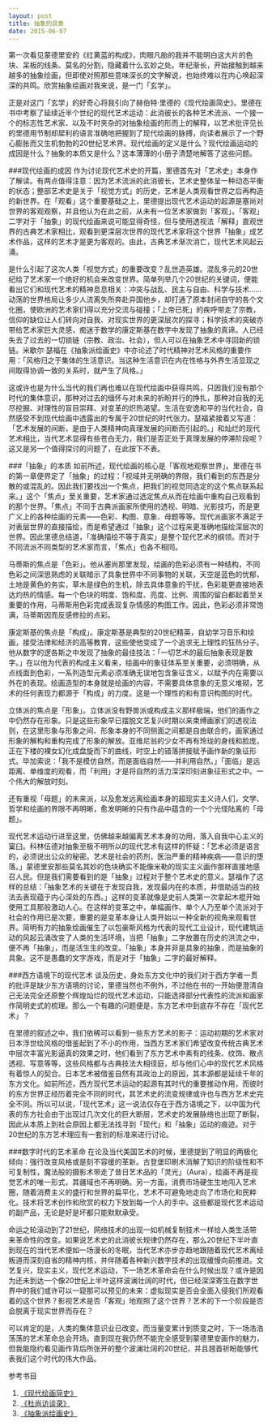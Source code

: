 ---
layout: post
title: 抽象的具象date: 2015-06-07
---第一次看见蒙德里安的《红黄蓝的构成》，肉眼凡胎的我并不能明白这大片的色块、呆板的线条、莫名的分割，隐藏着什么玄妙之处。年纪渐长，开始接触到越来越多的抽象绘画，但即使对照那些意味深长的文字解说，也始终难以在内心唤起深深的共鸣。欣赏抽象绘画对我来说，是一门「玄学」。
正是对这门「玄学」的好奇心将我引向了赫伯特·里德的《现代绘画简史》。里德在书中考察了延续近半个世纪的现代艺术运动：此消彼长的各种艺术流派、一个接一个的标志性艺术家、以及不时夹杂的对抽象绘画的形而上的解释，以艺术批评见长的里德用节制却犀利的语言准确地把握到了现代绘画的脉搏，向读者展示了一个野心膨胀而又生机勃勃的20世纪艺术界。现代绘画的定义是什么？现代绘画运动的成因是什么？抽象的本质又是什么？这本薄薄的小册子清楚地解答了这些问题。###现代绘画的成因作为讨论现代艺术史的开篇，里德首先对「艺术史」本身作了解读。有两点值得注意：因为艺术流派的此消彼长，艺术史整体呈一种动态平衡的状态；整部艺术史是关于「视觉方式」的历史，艺术是人类观看世界之后再构造的新世界。在「观看」这个重要基础之上，里德提出现代艺术运动的起源是塞尚对世界的客观观察，并且他认为在此之前，从未有一位艺术家做到「客观」。「客观」二字对于「抽象」的现代绘画来说可能显得奇怪，但与使用透视法「解释」直观世界的古典艺术家相比，观看到更深层次世界的现代艺术家将这个世界「抽象」成艺术作品，这样的艺术才是更为客观的。由此，古典艺术渐次消亡，现代艺术风起云涌。
是什么引起了这次人类「视觉方式」的重要改变？乱世造英雄。混乱多元的20世纪给了艺术家一个绝好的机会来改变世界。简单列举几个20世纪的关键词，便能看出它们和现代艺术的精神息息相关：冲突与战乱、民主与自由、科学与技术……动荡的世界格局让多少人流离失所奔赴异国他乡，却打通了原本封闭自守的各个文化圈，使欧洲的艺术家们得以充分交流与碰撞；「上帝已死」的疾呼带走了宗教，信仰的缺位让人们转向对自我、对现实世界的更深层次的探寻；科学技术的突破亦带给艺术家巨大灵感，痴迷于数学的康定斯基在数字中发现了抽象的真谛。人已经失去了过去的一切锁链（宗教、政治、社会），但人可以在抽象艺术中寻回新的锁链。米歇尔·瑟福在《抽象派绘画史》中亦论述了时代精神对艺术风格的重要作用：「风格归之于集体的生活意识。当这种生活意识在内在性格与外界生活显现之间取得协调一致的关系时，就产生了风格。」这或许也是为什么当代的我们再也难以在现代绘画中获得共鸣，只因我们没有那个时代的集体意识，那种对过去的缅怀与对未来的祈盼并行的挣扎，那种对自我的无尽挖掘、对理性的盲目崇拜、对变革的炽热渴望。生活在安逸和平的当代社会，自然感受不到现代绘画中透露出的专属于20世纪的时代张力。瑟福紧接着又写道：「艺术发展的间断，是由于人类精神向真理发展的间断而引起的。」和灿烂的现代艺术相比，当代艺术显得有些苍白无力，我们是否正处于真理发展的停滞阶段呢？这又是另一个值得探讨的问题了，在此按下不表。###「抽象」的本质如前所述，现代绘画的核心是「客观地观察世界」。里德在书的第一章便界定了「抽象」的过程：「视域并无明确的界限，我们看到的东西是分散的或混乱的。因此我们要找出一个焦点，把我们的视觉同选定的这个焦点联系起来。」这个「焦点」至关重要，艺术家通过选定焦点从而在绘画中重构自己观看到的那个世界。「焦点」不同于古典派画家所使用的透视、明暗、光影技巧，而是更广义上的各种绘画的元素——色彩、构图、意象、母题等等。现代派画家不满足于对表层世界的直接描绘，而是希望通过「抽象」这个过程来更准确地描绘深层次的世界。因此里德总结道，「准确描绘不等于真实」是整个现代艺术的纲领。而对于不同流派不同类型的艺术家而言，「焦点」也各不相同。马蒂斯的焦点是「色彩」。他从塞尚那里发现，绘画的色彩必须有一种结构，不同色彩之间深思熟虑的关联暗示了具象世界中不同事物的关联，天空是蓝色的忧郁，土地是黄色的务实，草木是绿色的生机，除去具体意象的干扰，色彩能更直接地表达灼热的情感。每一个色块的明度、饱和度、亮度、比例、周围的留白都起着至关重要的作用，马蒂斯用色彩完成表现复杂情感的构图工作。因此，色彩必须非常饱满，马蒂斯因而反感修拉的点彩。康定斯基的焦点是「构成」。康定斯基是典型的20世纪精英，自幼学习音乐和绘画，接受法律和经济的高等教育，这些使他变成了一个追求无上理性的狂热分子。他从数字的逻各斯之中发现了抽象的最佳技法：「一切艺术的最后抽象表现是数字。」在以他为代表的构成主义看来，绘画中的象征体系至关重要，必须明确，从点线面到色彩，一系列造型元素必须准确无误地包含象征含义，以赋予内在需要以外在的表现。绘画造型的本身就是绘画的内容，不需要具体意象的无意义堆砌，艺术的任何表现力都源于「构成」的力度。这是一个理性的和有意识构图的时代。立体派的焦点是「形象」。立体派没有野兽派或构成主义那样极端，他们的画作之中仍然存在形象。只是这些形象早已摆脱文艺复兴时期以来束缚画家们的透视法则，在这里形象与形象之间、形象本身的不同侧面之间都是自由联合的，画家通过形象的解构和重构完成了形象的解放。亚维尼翁的少女不再有玲珑的身线和脸庞，正在下楼的裸女幻化成盘旋而下的曲线，时空上的错落拼接赋予画作新的象征形式。毕加索说：「我不是模仿自然，而是面临自然——并利用自然。」「面临」是远距离、单维度的观看，而「利用」才是将自然的活力深深印刻进象征形式之中。一个伟大的解放时刻。还有重视「母题」的未来派，以及愈发远离绘画本身的超现实主义诗人们，文学、哲学和绘画的界限不再明晰，愈发明晰的只有作品中蕴含的一个个光怪陆离的「母题」。现代艺术运动行进至这里，仿佛越来越偏离艺术本身的功用，落入自我中心主义的窠臼。科林伍德对抽象至极不明所以的现代艺术有这样的怀疑：「艺术必须是语言的，必须说出公众的秘密。艺术是社会的药剂，医治严重的精神疾病——意识的堕落。」蒙德里安那些莫名其妙的色块确实不能像米勒的现实主义画作那样直接地感召人民。但是我们需要看到的是「抽象」过程对于整个艺术史的意义。瑟福作了这样的总结：「抽象艺术的关键在于发现自我，发现最内在的本质，并借助适当的技法去表现蕴于内心深处的东西。」这样的变革就像是史前人类第一次拿起木棍开始使用工具那般激动人心。在这样的变革之中，单幅画作、单个人乃至单个流派对于社会的作用已是次要，重要的是变革本身让人类开始以一种全新的视角来观看世界。简明有力的抽象绘画催生了以包豪斯风格为代表的现代工业设计，现代建筑运动的风起云涌改变了人类的生活环境，当把「抽象」二字放置在历史的洪流之中，便不再「抽象」，而是活生生的改变。「抽象」本身并非是具象的抽象，而是抽象的具象。这不是愚蠢的文字游戏，而是对于「抽象」二字的最好解释。###西方语境下的现代艺术谈及历史，身处东方文化中的我们对于西方学者一贯的批评是缺少东方语境的讨论，里德当然也不例外，不过他在书的一开始便澄清自己无法完全还原整个辉煌灿烂的现代艺术运动，只能选择部分代表性的流派和画家作简明史式的梳理。那么一个有趣的问题便是，东方艺术中到底存不存在「现代艺术」？在里德的叙述之中，我们依稀可以看到一些东方艺术的影子：运动初期的艺术家对日本浮世绘风格的借鉴起到了不小的作用，当西方艺术家们希望改变传统古典艺术中层次丰富光影逼真的效果之时，他们看到了东方艺术中素有的线条、纹饰、散点透视、写意等等，这些风格都与古典技法大相径庭，却与他们心中的现代艺术风格有着惊人的契合。日本艺术被借鉴自然有其政治上的原因，其本源都是延续千年的东方文化。如前所述，西方现代艺术运动的起源有其时代的重要推动作用，而彼时的东方世界正经历着完全不同的时代，其艺术史的流变规律或许也与西方艺术史完全不同。所以可以说，「现代艺术」这一说法仅存在于西方语境之下，以中国为代表的东方社会由于出现过几次文化的巨大断层，艺术史的发展脉络也出现了断裂，因此从本质上到社会原因上都无法找寻到「现代」和「抽象」运动的痕迹。对于20世纪的东方艺术理应有一套别的标准来进行讨论。###数字时代的艺术革命在论及当代美国艺术的时候，里德提到了明显的两极化倾向：强行改变风格或是刻不容缓的革新。古登堡印刷术消解了知识的阶级性和不可复制性，魔法般的摄影术带走了昔日艺术品的「灵光」（Aura），绘画不再是视觉艺术的唯一形式，其疆域也不再明确。另一方面，消费市场硬生生地闯入艺术圈，随着消费主义的盛行和世界的扁平化，艺术不可避免地走向了市场化和民粹化。技术将艺术创作和欣赏的权力下放到每一个人的手中。这些都是现代艺术运动的副产品，无论是好是坏都只能默默承受。命运之轮滚动到了21世纪，网络技术的出现一如机械复制技术一样给人类生活带来革命性的改变。如果说艺术史的此消彼长规律仍然存在，那么20世纪下半叶直到现在的当代艺术便如一场漫长的冬眠，当代艺术亦步亦趋地跟随着现代艺术离经叛道而深刻自省的精神内核，并伴随着各种新兴数字技术的出现缓慢向前推进。文艺复兴，现实主义，现代艺术运动，下一场艺术革命会在什么时候出现？或许是因为还未到达一个像20世纪上半叶这样波澜壮阔的时代，但已经深深寄生在数字世界中的我们或许可以一窥那可以预见的未来：虚拟现实是否会全面入侵我们所观看着的这个世界？影视艺术是否「客观」地观照了这个世界？艺术的下一个阶段是否会脱离于现实世界而存在？可以肯定的是，人类的集体意识业已改变。而当量变累计到质变之时，下一场浩浩荡荡的艺术革命总会开场。直到现在我仍然不能完全感受到蒙德里安画作的魅力，但我能隐约看见画作背后所张开的整个波澜壮阔的20世纪，并且翘首祈盼能够代表我们这个时代的伟大作品。参考书目1.	[《现代绘画简史》](http://book.douban.com/subject/2264260/)2.	[《杜尚访谈录》](http://book.douban.com/subject/1061029/)
3.	[《抽象派绘画史》](http://book.douban.com/subject/1001484/)